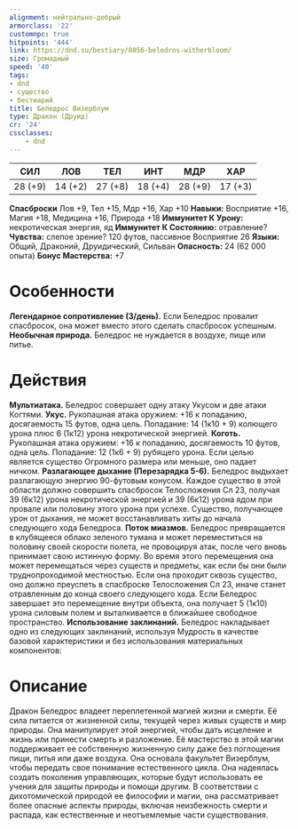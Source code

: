 ```yaml
---
alignment: нейтрально-добрый
armorclass: '22'
customnpc: true
hitpoints: '444'
link: https://dnd.su/bestiary/8056-beledros-witherbloom/
size: Громадный
speed: '40'
tags:
- dnd
- существо
- бестиарий
title: Беледрос Визерблум
type: Дракон (Друид)
cr: '24'
cssclasses:
    - dnd
---
```



| СИЛ | ЛОВ | ТЕЛ | ИНТ | МДР | ХАР |
|---|---|---|---|---|---|
| 28 (+9) | 14 (+2) | 27 (+8) | 18 (+4) | 28 (+9) | 17 (+3) |
**Спасброски** Лов +9, Тел +15, Мдр +16, Хар +10
**Навыки:** Восприятие +16, Магия +18, Медицина +16, Природа +18
**Иммунитет К Урону:** некротическая энергия, яд
**Иммунитет К Состоянию:** отравление?
**Чувства:** слепое зрение? 120 футов, пассивное Восприятие 26
**Языки:** Общий, Драконий, Друидический, Сильван
**Опасность:** 24 (62 000 опыта)
**Бонус Мастерства:** +7


# Особенности
**Легендарное сопротивление (3/день).** Если Беледрос провалит спасбросок, она может вместо этого сделать спасбросок успешным.
**Необычная природа.** Беледрос не нуждается в воздухе, пище или питье.


# Действия
**Мультиатака.** Беледрос совершает одну атаку Укусом и две атаки Когтями.
**Укус.** Рукопашная атака оружием: +16 к попаданию, досягаемость 15 футов, одна цель. Попадание: 14 (1к10 + 9) колющего урона плюс 6 (1к12) урона некротической энергией.
**Коготь.** Рукопашная атака оружием: +16 к попаданию, досягаемость 10 футов, одна цель. Попадание: 12 (1к6 + 9) рубящего урона. Если целью является существо Огромного размера или меньше, оно падает ничком.
**Разлагающее дыхание (Перезарядка 5-6).** Беледрос выдыхает разлагающую энергию 90-футовым конусом. Каждое существо в этой области должно совершить спасбросок Телосложения Сл 23, получая 39 (6к12) урона некротической энергией и 39 (6к12) урона ядом при провале или половину этого урона при успехе. Существо, получающее урон от дыхания, не может восстанавливать хиты до начала следующего хода Беледроса.
**Поток миазмов.** Беледрос превращается в клубящееся облако зеленого тумана и может переместиться на половину своей скорости полета, не провоцируя атак, после чего вновь принимает свою истинную форму. Во время этого перемещения она может перемещаться через существ и предметы, как если бы они были труднопроходимой местностью. Если она проходит сквозь существо, оно должно преуспеть в спасброске Телосложения Сл 23, иначе станет отравленным до конца своего следующего хода. Если Беледрос завершает это перемещение внутри объекта, она получает 5 (1к10) урона силовым полем и выталкивается в ближайшее свободное пространство.
**Использование заклинаний.** Беледрос накладывает одно из следующих заклинаний, используя Мудрость в качестве базовой характеристики и без использования материальных компонентов:


# Описание
Дракон Беледрос владеет переплетенной магией жизни и смерти. Её сила питается от жизненной силы, текущей через живых существ и мир природы. Она манипулирует этой энергией, чтобы дать исцеление и жизнь или принести смерть и разложение. Её мастерство в этой магии поддерживает ее собственную жизненную силу даже без поглощения пищи, питья или даже воздуха. Она основала факультет Визерблум, чтобы передать свое понимание естественного цикла. Она надеялась создать поколения управляющих, которые будут использовать ее учения для защиты природы и помощи другим. В соответствии с дихотомической природой ее философии и магии, она рассматривает более опасные аспекты природы, включая неизбежность смерти и распада, как естественные и неотъемлемые части существования.